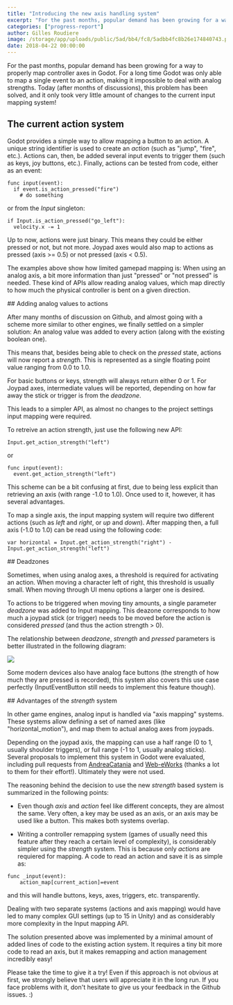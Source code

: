 ```yaml
---
title: "Introducing the new axis handling system"
excerpt: "For the past months, popular demand has been growing for a way to propery map controller axes in Godot. For a long time Godot was only able to map a single event to an action, making it impossible to deal with analog strengths. Today (after months of discussions), this problem has been solved, and it only took very little amount of changes to the current input mapping system!"
categories: ["progress-report"]
author: Gilles Roudiere
image: /storage/app/uploads/public/5ad/bb4/fc8/5adbb4fc8b26e174840743.png
date: 2018-04-22 00:00:00
---
```


For the past months, popular demand has been growing for a way to properly map controller axes in Godot. For a long time Godot was only able to map a single event to an action, making it impossible to deal with analog strengths. Today (after months of discussions), this problem has been solved, and it only took very little amount of changes to the current input mapping system!

## The current action system

Godot provides a simple way to allow mapping a button to an action. A unique string identifier is used to create an *action* (such as "jump", "fire", etc.). Actions can, then, be added several input events to trigger them (such as keys, joy buttons, etc.). Finally, actions can be tested from code, either as an event:

```
func input(event):
  if event.is_action_pressed("fire")
    # do something
```

or from the *Input* singleton:

```
if Input.is_action_pressed("go_left"):
  velocity.x -= 1
```

Up to now, actions were just binary. This means they could be either pressed or not, but not more. Joypad axes would also map to actions as pressed (axis >= 0.5) or not pressed (axis < 0.5).

The examples above show how limited gamepad mapping is: When using an analog axis, a bit more information than just  "pressed" or "not pressed" is needed. These kind of APIs allow reading analog values, which map directly to how much the physical controller is bent on a given direction.

## Adding analog values to actions

After many months of discussion on Github, and almost going with a scheme more similar to other engines, we finally settled on a simpler solution: An analog value was added to every action (along with the existing boolean one).

This means that, besides being able to check on the *pressed* state, actions will now report a *strength*. This is represented as a single floating point value ranging from 0.0 to 1.0.

For basic buttons or keys, strength will always return either 0 or 1. For Joypad axes, intermediate values will be reported, depending on how far away the stick or trigger is from the *deadzone*.

This leads to a simpler API, as almost no changes to the project settings input mapping were required.

To retreive an action strength, just use the following new API:

```
Input.get_action_strength("left")
```
or
```
func input(event):
  event.get_action_strength("left")
```

This scheme can be a bit confusing at first, due to being less explicit than retrieving an axis (with range -1.0 to 1.0). Once used to it, however, it has several advantages.

To map a single axis, the input mapping system will require two different actions (such as *left* and *right*, or *up* and *down*). After mapping then, a full axis (-1.0 to 1.0) can be read using the following code:

```
var horizontal = Input.get_action_strength("right") - Input.get_action_strength("left")
```
## Deadzones

Sometimes, when using analog axes, a threshold is required for activating an action. When moving a character left of right, this threshold is usually small. When moving through UI menu options a larger one is desired.

To actions to be triggered when moving tiny amounts, a single parameter *deadzone* was added to Input mapping. This deazone corresponds to how much a joypad stick (or trigger) needs to be moved before the action is considered *pressed* (and thus the action strength > 0).

The relationship between *deadzone*, *strength* and *pressed* parameters is better illustrated in the following diagram:

![](/storage/app/media/devlog/input_mapping/deadzone.png)


Some modern devices also have analog face buttons (the strength of how much they are pressed is recorded), this system also covers this use case perfectly (InputEventButton still needs to implement this feature though).

## Advantages of the *strength* system

In other game engines, analog input is handled via "axis mapping" systems. These systems allow defining a set of named axes (like "horizontal_motion"), and map them to actual analog axes from joypads.

Depending on the joypad axis, the mapping can use a half range (0 to 1, usually shoulder triggers), or full range (-1 to 1, usually analog sticks). Several proposals to implement this system in Godot were evaluated, including pull requests from [AndreaCatania](https://github.com/godotengine/godot/pull/16797) and [Web-eWorks](https://github.com/godotengine/godot/pull/14641) (thanks a lot to them for their effort!). Ultimately they were not used.

The reasoning behind the decision to use the new *strength* based system is summarized in the following points:

* Even though *axis* and *action* feel like different concepts, they are almost the same. Very often, a key may be used as an axis, or an axis may be used like a button. This makes both systems overlap.

* Writing a controller remapping system (games of usually need this feature after they reach a certain level of complexity), is considerably simpler using the *strength* system. This is because only *actions* are requiered for mapping. A code to read an action and save it is as simple as:

```
func _input(event):
    action_map[current_action]=event
```

and this will handle buttons, keys, axes, triggers, etc. transparently.

Dealing with two separate systems (actions and axis mapping) would have led to many complex GUI settings (up to 15 in Unity) and as considerably more complexity in the Input mapping API.

The solution presented above was implemented by a minimal amount of added lines of code to the existing action system. It requires a tiny bit more code to read an axis, but it makes remapping and action management incredibly easy!

Please take the time to give it a try! Even if this approach is not obvious at first, we strongly believe that users will appreciate it in the long run. If you face problems with it, don't hesitate to give us your feedback in the Github issues. :)
